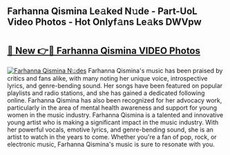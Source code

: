 ## Farhanna Qismina Le𝚊ked N𝚞de - Part-UoL Video Photos - Hot Onlyf𝚊ns Le𝚊ks DWVpw

# <h2><a href="http://ab47535.deff.icu/?id=Farhanna+Qismina">🔗 New 👉🔴 Farhanna Qismina VIDEO Photos</a></h2>

[![Farhanna Qismina N𝚞des](https://i.imgur.com/rIISA9y.gif)](http://ab47535.deff.icu/?id=Farhanna+Qismina)
Farhanna Qismina's music has been praised by critics and fans alike, with many noting her unique voice, introspective lyrics, and genre-bending sound. Her songs have been featured on popular playlists and radio stations, and she has gained a dedicated following online. Farhanna Qismina has also been recognized for her advocacy work, particularly in the area of mental health awareness and support for young women in the music industry. Farhanna Qismina is a talented and innovative young artist who is making a significant impact in the music industry. With her powerful vocals, emotive lyrics, and genre-bending sound, she is an artist to watch in the years to come. Whether you're a fan of pop, rock, or electronic music, Farhanna Qismina's music is sure to resonate with you.
